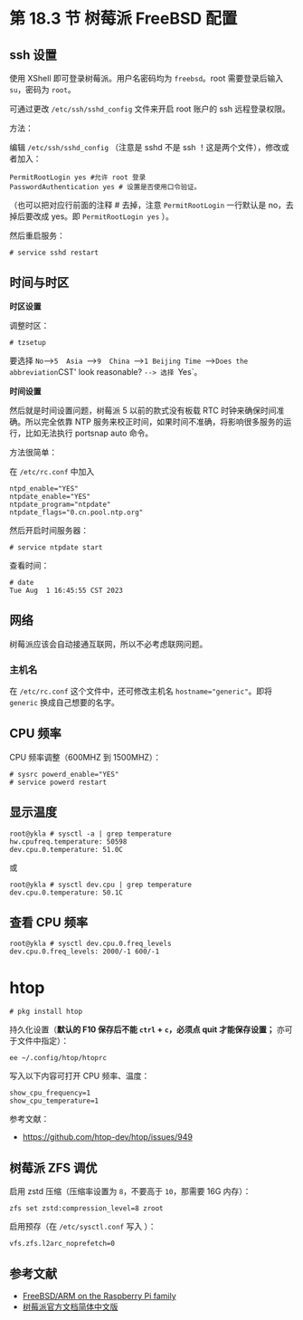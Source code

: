 # 第 18.3 节 树莓派 FreeBSD 配置

## ssh 设置
使用 XShell 即可登录树莓派。用户名密码均为 `freebsd`。root 需要登录后输入 `su`，密码为 `root`。

可通过更改 `/etc/ssh/sshd_config` 文件来开启 root 账户的 ssh 远程登录权限。

方法：

编辑 `/etc/ssh/sshd_config` （注意是 sshd 不是 ssh ！这是两个文件），修改或者加入：

```shell-session
PermitRootLogin yes #允许 root 登录
PasswordAuthentication yes # 设置是否使用口令验证。
```

（也可以把对应行前面的注释 # 去掉，注意 `PermitRootLogin` 一行默认是 no，去掉后要改成 yes。即 `PermitRootLogin yes` ）。

然后重启服务：

```shell-session
# service sshd restart
```

## 时间与时区

**时区设置**

调整时区：

```shell-session
# tzsetup
```

要选择 `No`-->`5  Asia `-->`9  China `-->`1 Beijing Time `-->` Does the abbreviation `CST' look reasonable? `--> 选择 `Yes`。


**时间设置**

然后就是时间设置问题，树莓派 5 以前的款式没有板载 RTC 时钟来确保时间准确。所以完全依靠 NTP 服务来校正时间，如果时间不准确，将影响很多服务的运行，比如无法执行 portsnap auto 命令。

方法很简单：

在 `/etc/rc.conf` 中加入

```shell-session
ntpd_enable="YES"
ntpdate_enable="YES"
ntpdate_program="ntpdate"
ntpdate_flags="0.cn.pool.ntp.org"
```

然后开启时间服务器：

```shell-session
# service ntpdate start
```

查看时间：

```shell-session
# date
Tue Aug  1 16:45:55 CST 2023
```
## 网络

树莓派应该会自动接通互联网，所以不必考虑联网问题。

### 主机名

在 `/etc/rc.conf` 这个文件中，还可修改主机名 `hostname="generic"`。即将 `generic` 换成自己想要的名字。

## CPU 频率

CPU 频率调整（600MHZ 到 1500MHZ）：

```shell-session
# sysrc powerd_enable="YES"
# service powerd restart
```
## 显示温度

```shell-session
root@ykla # sysctl -a | grep temperature
hw.cpufreq.temperature: 50598
dev.cpu.0.temperature: 51.0C
```
或
```shell-session
root@ykla # sysctl dev.cpu | grep temperature
dev.cpu.0.temperature: 50.1C
```

## 查看 CPU 频率

```shell-session
root@ykla # sysctl dev.cpu.0.freq_levels
dev.cpu.0.freq_levels: 2000/-1 600/-1
```

# htop
```shell-session
# pkg install htop
```

持久化设置（**默认的 F10 保存后不能 `ctrl` + `c`，必须点 quit 才能保存设置；** 亦可于文件中指定）：

```shell-session
ee ~/.config/htop/htoprc  
```

写入以下内容可打开 CPU 频率、温度：

```shell-session
show_cpu_frequency=1
show_cpu_temperature=1
```

参考文献：

- <https://github.com/htop-dev/htop/issues/949>

## 树莓派 ZFS 调优

启用 zstd 压缩（压缩率设置为 `8`，不要高于 `10`，那需要 16G 内存）：

```shell-session
zfs set zstd:compression_level=8 zroot
```

启用预存（在 `/etc/sysctl.conf` 写入 ）：

```shell-session
vfs.zfs.l2arc_noprefetch=0
```


## 参考文献

- [FreeBSD/ARM on the Raspberry Pi family](https://wiki.freebsd.org/arm/Raspberry%20Pi)
- [树莓派官方文档简体中文版](https://rpicn.bsdcn.org)